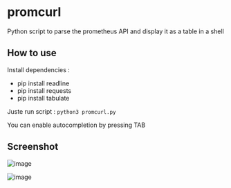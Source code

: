 # promcurl
Python script to parse the prometheus API and display it as a table in a shell

## How to use

Install dependencies : 
- pip install readline
- pip install requests
- pip install tabulate

Juste run script : `python3 promcurl.py`

You can enable autocompletion by pressing TAB

## Screenshot

![image](https://github.com/SckyzO/promcurl/assets/683678/d202b6f4-3a55-46db-8a75-39c45b0cda85)

![image](https://github.com/SckyzO/promcurl/assets/683678/7b73584c-a541-4fa1-9a61-dbfe15787bb6)
